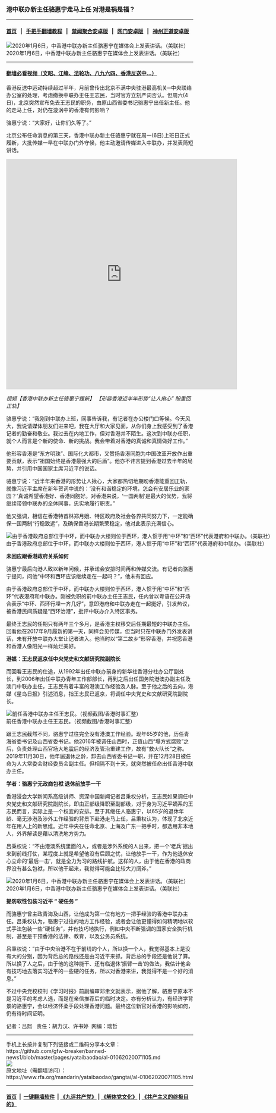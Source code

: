 ### 港中联办新主任骆惠宁走马上任   对港是祸是福？
------------------------

#### [首页](https://github.com/gfw-breaker/banned-news1/blob/master/README.md) &nbsp;&nbsp;|&nbsp;&nbsp; [手把手翻墙教程](https://github.com/gfw-breaker/guides/wiki) &nbsp;&nbsp;|&nbsp;&nbsp; [禁闻聚合安卓版](https://github.com/gfw-breaker/bn-android) &nbsp;&nbsp;|&nbsp;&nbsp; [网门安卓版](https://github.com/oGate2/oGate) &nbsp;&nbsp;|&nbsp;&nbsp; [神州正道安卓版](https://github.com/SzzdOgate/update) 



<div id="headerimg">
 <img alt="2020年1月6日，中香港中联办新主任骆惠宁在媒体会上发表讲话。（美联社）" src="https://www.rfa.org/mandarin/yataibaodao/gangtai/al-01062020071105.html/AP_20006120571430-1.jpg/@@images/3b72d74a-bdba-43bd-aad1-24c843694e27.jpeg" title="2020年1月6日，中香港中联办新主任骆惠宁在媒体会上发表讲话。（美联社）"/>
 <div id="headerimgcontents">
  <div id="headerimgcaption">
   <span>
    2020年1月6日，中香港中联办新主任骆惠宁在媒体会上发表讲话。（美联社）
   </span>
   <!-- zoomattribute -->
  </div>
  <!-- headerimgcaption -->
 </div>
 <!-- headerimagecontents -->
</div>

<hr/>


#### [翻墙必看视频（文昭、江峰、法轮功、八九六四、香港反送中...）](http://167.172.214.107/home.html)

<div id="storytext">
 <div>
  <div class="slot_header">
  </div>
 </div>
 <p>
  香港反送中运动持续超过半年，月前曾传出北京不满中央驻港最高机关─中央联络办公室的处理，考虑撤换中联办主任王志民，当时官方立刻严词否认。但周六(4日)，北京突然宣布免去王志民的职务，由原山西省委书记骆惠宁出任新主任。他的走马上任，对仍在漩涡中的香港有何影响？
 </p>
 <p>
  骆惠宁说：“大家好，让你们久等了。”
 </p>
 <p>
 </p>
 <p>
 </p>
 <p>
  北京公布任命消息的第三天，香港中联办新主任骆惠宁就在周一(6日)上班日正式履新，大批传媒一早在中联办门外守候，他主动邀请传媒进入中联办，并发表简短讲话。
 </p>
 <p>
 </p>
 <p>
  <iframe frameborder="0" height="620" scrolling="no" src="https://www.facebook.com/plugins/video.php?href=https%3A%2F%2Fwww.facebook.com%2FRFAChinese%2Fvideos%2F454790078808022%2F&amp;show_text=0&amp;width=622" width="622">
  </iframe>
 </p>
 <p>
  <i>
   视频【香港中联办新主任骆惠宁履新】 【形容香港近半年形势“让人揪心” 盼重回正轨】
  </i>
 </p>
 <p>
 </p>
 <p>
  骆惠宁说：“我刚到中联办上班，同事告诉我，有记者在办公楼门口等候。今天风大，我说请媒体朋友们进来吧，我在大厅和大家见面，从你们身上我感受到了香港记者的勤奋和敬业。我过去在内地工作，但对香港并不陌生。这次到中联办任职，就个人而言是个新的使命、新的挑战。我会带着对香港的真诚和真情做好工作。”
 </p>
 <p>
  他形容香港是“东方明珠”、国际化大都市，又赞扬香港同胞为中国改革开放作出重要贡献，表示“祖国始终是香港最强大的后盾”。他亦不讳言提到香港过去半年的局势，并引用中国国家主席习近平的说话。
 </p>
 <p>
  骆惠宁说：“近半年来香港的形势让人揪心，大家都热切地期盼香港能重回正轨，就像习近平主席在新年贺词中说的：‘没有和谐稳定的环境，怎会有安居乐业的家园？’真诚希望香港好、香港同胞好。对香港来说，‘一国两制’是最大的优势，我将继续带领中联办的全体同事，忠实地履行职责。”
 </p>
 <p>
  他又强调，相信在香港特首林郑月娥、特区政府及社会各界共同努力下，一定能确保一国两制“行稳致远”，及确保香港长期繁荣稳定，他对此表示充满信心。
 </p>
 <p>
 </p>
 <p>
  <div class="image-inline captioned" style="width:1500px;">
   <div style="width:1500px;">
    <img alt="由于香港政府总部位于中环，而中联办大楼则位于西环，港人惯于用“中环”和“西环”代表港府和中联办。（美联社）" src="https://www.rfa.org/mandarin/yataibaodao/gangtai/al-01062020071105.html/AP_20006315967685.jpg" title="由于香港政府总部位于中环，而中联办大楼则位于西环，港人惯于用“中环”和“西环”代表港府和中联办。（美联社）"/>
   </div>
   <div class="image-caption">
    <span style="width:1500px;">
     由于香港政府总部位于中环，而中联办大楼则位于西环，港人惯于用“中环”和“西环”代表港府和中联办。（美联社）
    </span>
    <span class="copyright">
    </span>
   </div>
  </div>
 </p>
 <p>
  <b>
   未回应跟香港政府关系如何
  </b>
 </p>
 <p>
  骆惠宁最后向港人致以新年问候，并承诺会安排时间再和传媒交流。有记者向骆惠宁提问，问他“中环和西环应该继续走在一起吗？”，他未有回应。
 </p>
 <p>
  由于香港政府总部位于中环，而中联办大楼则位于西环，港人惯于用“中环”和“西环”代表港府和中联办。刚被免职的前中联办主任王志民，任内曾以粤语在公开场合表示“中环、西环行埋一齐几好”，意即港府和中联办走在一起挺好，引发热议，被香港民间质疑是“西环治港”，批评中联办介入特区事务。
 </p>
 <p>
  最终王志民的任期只有两年三个多月，是香港主权移交后任期最短的中联办主任。回看他在2017年9月履新的第一天，同样会见传媒，但当时只在中联办门外发表讲话，未有开放中联办大堂让记者进入。他当时以“第二故乡”形容香港，并祝愿香港和香港人像阳光一样灿烂美好。
 </p>
 <p>
  <b>
   港媒：王志民返京任中央党史和文献研究院副院长
  </b>
 </p>
 <p>
  而回看王志民的仕途，从1992年出任中联办前身的新华社香港分社办公厅副处长，到2006年出任中联办青年工作部部长，再到之后出任国务院港澳办副主任及澳门中联办主任，王志民有着丰富的港澳工作经验及人脉。至于他之后的去向，港媒《星岛日报》引述消息，指王志民已返京，将调任中央党史和文献研究院副院长。
 </p>
 <p>
 </p>
 <p>
  <div class="image-inline captioned" style="width:900px;">
   <div style="width:900px;">
    <img alt="前任香港中联办主任王志民。（视频截图/香港时事汇整）" src="https://www.rfa.org/mandarin/yataibaodao/gangtai/al-01062020071105.html/ALP.jpg" title="前任香港中联办主任王志民。（视频截图/香港时事汇整）"/>
   </div>
   <div class="image-caption">
    <span style="width:900px;">
     前任香港中联办主任王志民。（视频截图/香港时事汇整）
    </span>
    <span class="copyright">
    </span>
   </div>
  </div>
 </p>
 <p>
  跟王志民截然不同，骆惠宁过往完全没有港澳工作经验。现年65岁的他，历任青海省委书记及山西省委书记。他2016年被调任山西时，正值山西“塌方式腐败”之后，负责处理山西官场大地震后的经济及管治重建工作，故有“救火队长”之称。2019年11月30日，他年届退休之龄，卸去山西省委书记一职，并在12月28日被任命为人大常委会财经委员会副主任。但相隔不到十天，就突然被任命出任香港中联办主任。
 </p>
 <p>
  <b>
   学者：骆惠宁无政商包袱
  </b>
  <b>
  </b>
  <b>
   退休前放手一干
  </b>
 </p>
 <p>
  香港浸会大学新闻系高级讲师、资深中国新闻记者吕秉权分析，王志民如果调任中央党史和文献研究院副院长，即由正部级降职至副部级，对于身为习近平嫡系的王志民而言，实际上是一个权宜的安排。至于其继任人骆惠宁，以65岁的退休年龄、毫无涉港及涉外工作经验的背景下赴港走马上任，吕秉权认为，体现了北京近年在用人上的新思维。近年中央在任命北京、上海及广东一把手时，都选用非本地人，外界解读是藉以清洗地方势力。
 </p>
 <p>
  吕秉权说：“不由港澳系统里面的人，或者是涉外系统的人出来，把一个‘老兵’掘出来到前线打仗，某程度上就是希望他没有后顾之忧，让他放手一干，作为他退休安心立命的‘最后一击’，就是全力为习的路线护航。这样的人，由于他在香港的政商界没有甚么包袱，所以他干起来，我觉得可能会比较大刀阔斧。”
 </p>
 <p>
 </p>
 <p>
  <div class="image-inline captioned" style="width:1500px;">
   <div style="width:1500px;">
    <img alt="2020年1月6日，中香港中联办新主任骆惠宁在媒体会上发表讲话。（美联社）" src="https://www.rfa.org/mandarin/yataibaodao/gangtai/al-01062020071105.html/AP_20006120571029.jpg" title="2020年1月6日，中香港中联办新主任骆惠宁在媒体会上发表讲话。（美联社）"/>
   </div>
   <div class="image-caption">
    <span style="width:1500px;">
     2020年1月6日，中香港中联办新主任骆惠宁在媒体会上发表讲话。（美联社）
    </span>
    <span class="copyright">
    </span>
   </div>
  </div>
 </p>
 <p>
  <b>
   提防软性包装习近平
  </b>
  <b>
   “
  </b>
  <b>
   硬任务
  </b>
  <b>
   ”
  </b>
 </p>
 <p>
  而骆惠宁曾主政青海及山西，让他成为第一位有地方一把手经验的香港中联办主任。吕秉权认为，骆惠宁过往的地方工作经验，或者会让他更懂得如何精明地以软式手法包装一些“硬任务”，并有技巧地执行，例如中央不断强调的国家安全执行机制，甚至是干预香港的法律、教育，以及公务员系统。
 </p>
 <p>
  吕秉权说：“由于中央治港不在于前线的个人，所以换一个人，我觉得基本上是没有大的分别，因为背后总的路线还是由习近平来抓，背后总的手段还是他说了算。所以换了人之后，由于他的这种能干、还有临退休‘振臂一击’的做法，我估计他会有技巧地去落实习近平的一些硬的任务，所以对香港来讲，我觉得不是一个好的消息。”
 </p>
 <p>
  不过中央党校校刊《学习时报》前副编审邓聿文就表示，据他了解，骆惠宁原本不是习近平的考虑人选，而是在亲信推荐后的临时决定。亦有分析认为，有经济学背景的骆惠宁，会以经济怀柔手段处理香港问题。最终这位新官对香港的影响如何，仍有待时间证明。
 </p>
 <p>
 </p>
 <p>
  记者：吕熙   责任：胡力汉、许书婷  网编：瑞哲
 </p>
</div>

<hr/>
手机上长按并复制下列链接或二维码分享本文章：<br/>
https://github.com/gfw-breaker/banned-news1/blob/master/pages/yataibaodao/al-01062020071105.md <br/>
<a href='https://github.com/gfw-breaker/banned-news1/blob/master/pages/yataibaodao/al-01062020071105.md'><img src='https://github.com/gfw-breaker/banned-news1/blob/master/pages/yataibaodao/al-01062020071105.md.png'/></a> <br/>
原文地址（需翻墙访问）：https://www.rfa.org/mandarin/yataibaodao/gangtai/al-01062020071105.html


------------------------
#### [首页](https://github.com/gfw-breaker/banned-news1/blob/master/README.md) &nbsp;|&nbsp; [一键翻墙软件](https://github.com/gfw-breaker/nogfw/blob/master/README.md) &nbsp;| [《九评共产党》](https://github.com/gfw-breaker/9ping.md/blob/master/README.md#九评之一评共产党是什么) | [《解体党文化》](https://github.com/gfw-breaker/jtdwh.md/blob/master/README.md) | [《共产主义的终极目的》](https://github.com/gfw-breaker/gczydzjmd.md/blob/master/README.md)


<img src='http://gfw-breaker.win/banned-news/pages/yataibaodao/al-01062020071105.md' width='0px' height='0px'/>